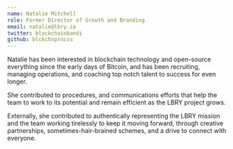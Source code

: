 ```yaml
---
name: Natalie Mitchell
role: Former Director of Growth and Branding
email: natalie@lbry.io
twitter: blockchainbandi
github: blckchnprncss 
---
```

Natalie has been interested in blockchain technology and open-source everything since the early days of Bitcoin, and has been recruiting, managing operations, and coaching top notch talent to success for even longer.

She contributed to procedures, and communications efforts that help the team to work to its potential and remain efficient as the LBRY project grows. 

Externally, she contributed to authentically representing the LBRY mission and the team working tirelessly to keep it moving forward, through creative partnerships, sometimes-hair-brained schemes, and a drive to connect with everyone.
